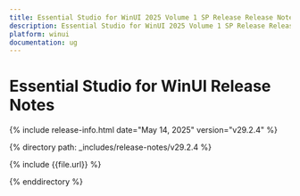 ```yaml
---
title: Essential Studio for WinUI 2025 Volume 1 SP Release Release Notes  
description: Essential Studio for WinUI 2025 Volume 1 SP Release Release Notes  
platform: winui
documentation: ug
---
```


# Essential Studio for WinUI  Release Notes  

{% include release-info.html date="May 14, 2025"  version="v29.2.4" %} 

{% directory path: _includes/release-notes/v29.2.4 %}

{% include {{file.url}} %}

{% enddirectory %}
